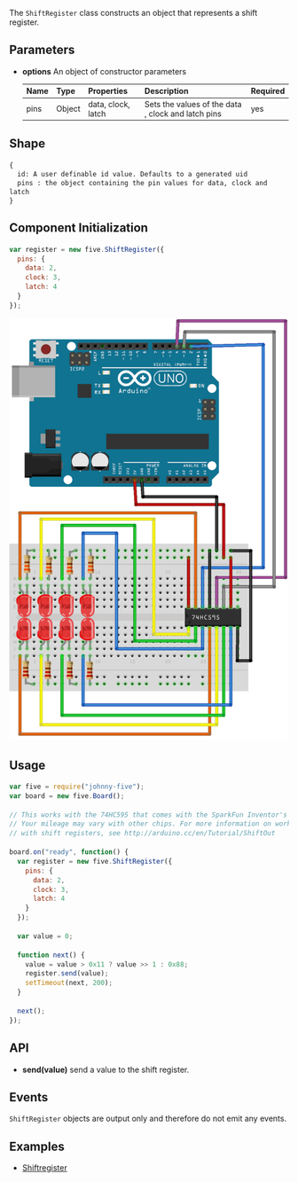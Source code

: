 The `ShiftRegister` class constructs an object that represents a shift register.

## Parameters

* **options** An object of constructor parameters

  | Name | Type   | Properties             | Description                                        | Required |
  |------|--------|------------------------|----------------------------------------------------|----------|
  | pins | Object | data, clock, latch | Sets the values of the data , clock and latch pins | yes      |


## Shape

```
{
  id: A user definable id value. Defaults to a generated uid
  pins : the object containing the pin values for data, clock and latch 
}
```

## Component Initialization

```js
var register = new five.ShiftRegister({
  pins: {
    data: 2,
    clock: 3,
    latch: 4
  }
});
```

![Shift Register](https://github.com/rwaldron/johnny-five/raw/master/docs/breadboard/shift-register.png)

## Usage

```js
var five = require("johnny-five");
var board = new five.Board();

// This works with the 74HC595 that comes with the SparkFun Inventor's kit.
// Your mileage may vary with other chips. For more information on working
// with shift registers, see http://arduino.cc/en/Tutorial/ShiftOut

board.on("ready", function() {
  var register = new five.ShiftRegister({
    pins: {
      data: 2,
      clock: 3,
      latch: 4
    }
  });

  var value = 0;

  function next() {
    value = value > 0x11 ? value >> 1 : 0x88;
    register.send(value);
    setTimeout(next, 200);
  }

  next();
});
```

## API

- **send(value)** send a value to the shift register.

## Events

`ShiftRegister` objects are output only and therefore do not emit any events.


<!--remove-start-->

## Examples

* [Shiftregister](https://github.com/rwaldron/johnny-five/blob/master/docs/shiftregister.md)

<!--remove-end-->